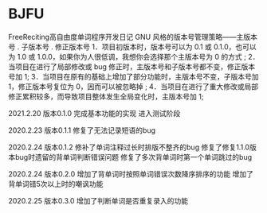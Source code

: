 # BJFU
FreeReciting高自由度单词程序开发日记
GNU 风格的版本号管理策略——主版本号 . 子版本号 . 修正版本号
1．项目初版本时，版本号可以为 0.1 或 0.1.0，也可以为 1.0 或 1.0.0，如果你为人很低调，我想你会选择那个主版本号为 0 的方式 ;
2．当项目在进行了局部修改或 bug 修正时，主版本号和子版本号都不变，修正版本号加 1;
3．当项目在原有的基础上增加了部分功能时，主版本号不变，子版本号加 1，修正版本号复位为 0，因而可以被忽略掉 ;
4．当项目在进行了重大修改或局部修正累积较多，而导致项目整体发生全局变化时，主版本号加 1;

2021.2.20 	版本0.1.0
完成基本功能的实现
进入测试阶段

2020.2.23		版本0.1.1
修复了无法记录短语的bug

2020.2.24		版本0.1.2
修补了单词注释过长时排版不整齐的bug
修复了修复1.1.0版本bug时遗留的背单词判断错误问题
修复了多次背单词时第一个单词跳过的bug

2020.2.24		版本0.2.0
增加了背单词时按照单词错误次数降序排序的功能
增加了背单词错5次以上时的嘲讽功能
	
2020.2.25  版本0.3.0
增加了判断单词是否重复录入的功能

